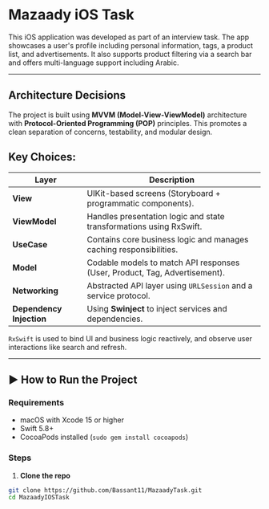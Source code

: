 #  Mazaady iOS Task

This iOS application was developed as part of an interview task. The app showcases a user's profile including personal information, tags, a product list, and advertisements. It also supports product filtering via a search bar and offers multi-language support including Arabic.

---

## Architecture Decisions

The project is built using **MVVM (Model-View-ViewModel)** architecture with **Protocol-Oriented Programming (POP)** principles. This promotes a clean separation of concerns, testability, and modular design.

## Key Choices:

| Layer         | Description                                                                 |
|---------------|-----------------------------------------------------------------------------|
| **View**      | UIKit-based screens (Storyboard + programmatic components).                 |
| **ViewModel**  | Handles presentation logic and state transformations using RxSwift.            |
| **UseCase**    | Contains core business logic and manages caching responsibilities.                                   |
| **Model**     | Codable models to match API responses (User, Product, Tag, Advertisement).  |
| **Networking**| Abstracted API layer using `URLSession` and a service protocol.             |
| **Dependency Injection** | Using **Swinject** to inject services and dependencies.         |

 `RxSwift` is used to bind UI and business logic reactively, and observe user interactions like search and refresh.

---

## ▶️ How to Run the Project

### Requirements

- macOS with Xcode 15 or higher
- Swift 5.8+
- CocoaPods installed (`sudo gem install cocoapods`)

### Steps

1. **Clone the repo**

```bash
git clone https://github.com/Bassant11/MazaadyTask.git
cd MazaadyIOSTask
